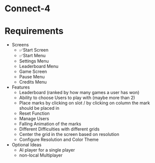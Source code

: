 # Connect-4

# Requirements

- Screens
  - ✅Start Screen
  - ✅Start Menu
  - Settings Menu
  - Leaderboard Menu
  - Game Screen
  - Pause Menu
  - Credits Menu
- Features
  - Leaderboard (ranked by how many games a user has won)
  - Ability to choose Users to play with (maybe more than 2)
  - Place marks by clicking on slot / by clicking on column the mark should be placed in
  - Reset Function
  - Manage Users
  - Falling Animation of the marks
  - Different Difficulties with different grids
  - Center the grid in the screen based on resolution
  - Configure Resolution and Color Theme
- Optional Ideas
  - AI player for a single player
  - non-local Multiplayer  
